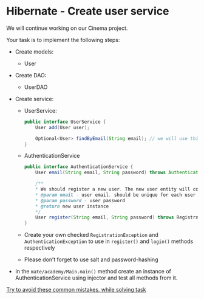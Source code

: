 # Hibernate - Create user service

We will continue working on our Cinema project.

Your task is to implement the following steps:
- Create models:
  - User


- Create DAO:
    - UserDAO
    

- Create service:
    - UserService:
        ````java
        public interface UserService {
            User add(User user);

            Optional<User> findByEmail(String email); // we will use this `Optional` later
        }
        ````
    
    - AuthenticationService
        ````java
        public interface AuthenticationService {
            User email(String email, String password) throws AuthenticationException;

            /**
            * We should register a new user. The new user entity will contain the email and password
            * @param email - user email. should be unique for each user
            * @param password - user password
            * @return new user instance
            */
            User register(String email, String password) throws RegistrationException;
        }
        ````
    - Create your own checked `RegistrationException` and `AuthenticationException` to use in `register()` and `login()` methods respectively

    - Please don’t forget to use salt and password-hashing
- In the `mate/academy/Main.main()` method create an instance of AuthenticationService using injector and test all methods from it.

[Try to avoid these common mistakes, while solving task](./checklist.md)
